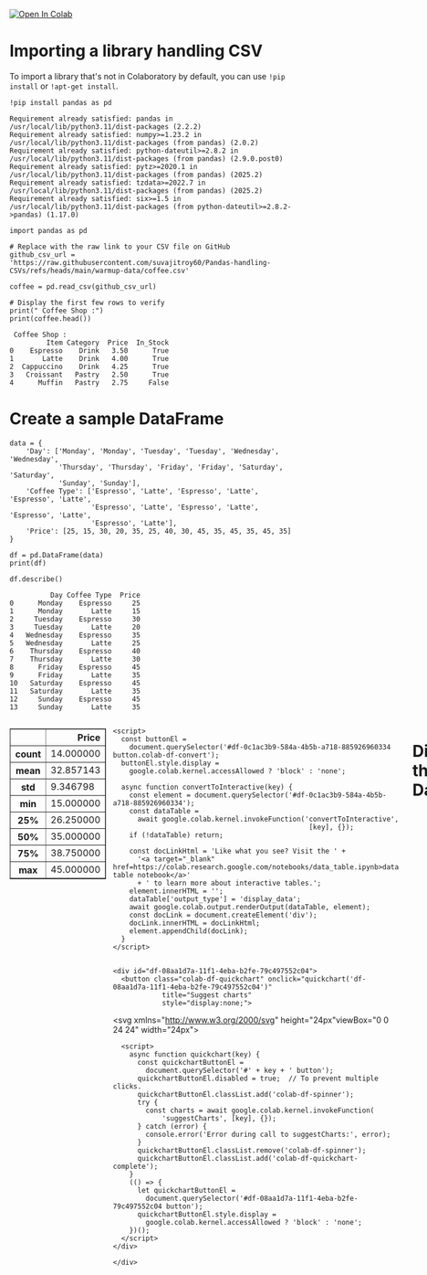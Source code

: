 <a href="https://colab.research.google.com/github/suvajitroy60/Pandas-handling-CSVs/blob/main/Snippets_Importing_libraries.ipynb" target="_parent"><img src="https://colab.research.google.com/assets/colab-badge.svg" alt="Open In Colab"/></a>

# Importing a library handling CSV

To import a library that's not in Colaboratory by default, you can use `!pip install` or `!apt-get install`.


```
!pip install pandas as pd

```

    Requirement already satisfied: pandas in /usr/local/lib/python3.11/dist-packages (2.2.2)
    Requirement already satisfied: numpy>=1.23.2 in /usr/local/lib/python3.11/dist-packages (from pandas) (2.0.2)
    Requirement already satisfied: python-dateutil>=2.8.2 in /usr/local/lib/python3.11/dist-packages (from pandas) (2.9.0.post0)
    Requirement already satisfied: pytz>=2020.1 in /usr/local/lib/python3.11/dist-packages (from pandas) (2025.2)
    Requirement already satisfied: tzdata>=2022.7 in /usr/local/lib/python3.11/dist-packages (from pandas) (2025.2)
    Requirement already satisfied: six>=1.5 in /usr/local/lib/python3.11/dist-packages (from python-dateutil>=2.8.2->pandas) (1.17.0)



```
import pandas as pd

# Replace with the raw link to your CSV file on GitHub
github_csv_url = 'https://raw.githubusercontent.com/suvajitroy60/Pandas-handling-CSVs/refs/heads/main/warmup-data/coffee.csv'

coffee = pd.read_csv(github_csv_url)

# Display the first few rows to verify
print(" Coffee Shop :")
print(coffee.head())
```

     Coffee Shop :
             Item Category  Price  In_Stock
    0    Espresso    Drink   3.50      True
    1       Latte    Drink   4.00      True
    2  Cappuccino    Drink   4.25      True
    3   Croissant   Pastry   2.50      True
    4      Muffin   Pastry   2.75     False


# Create a sample DataFrame


```
data = {
    'Day': ['Monday', 'Monday', 'Tuesday', 'Tuesday', 'Wednesday', 'Wednesday',
            'Thursday', 'Thursday', 'Friday', 'Friday', 'Saturday', 'Saturday',
            'Sunday', 'Sunday'],
    'Coffee Type': ['Espresso', 'Latte', 'Espresso', 'Latte', 'Espresso', 'Latte',
                    'Espresso', 'Latte', 'Espresso', 'Latte', 'Espresso', 'Latte',
                    'Espresso', 'Latte'],
    'Price': [25, 15, 30, 20, 35, 25, 40, 30, 45, 35, 45, 35, 45, 35]
}

df = pd.DataFrame(data)
print(df)

df.describe()

```

              Day Coffee Type  Price
    0      Monday    Espresso     25
    1      Monday       Latte     15
    2     Tuesday    Espresso     30
    3     Tuesday       Latte     20
    4   Wednesday    Espresso     35
    5   Wednesday       Latte     25
    6    Thursday    Espresso     40
    7    Thursday       Latte     30
    8      Friday    Espresso     45
    9      Friday       Latte     35
    10   Saturday    Espresso     45
    11   Saturday       Latte     35
    12     Sunday    Espresso     45
    13     Sunday       Latte     35






  <div id="df-0c1ac3b9-584a-4b5b-a718-885926960334" class="colab-df-container">
    <div>
<style scoped>
    .dataframe tbody tr th:only-of-type {
        vertical-align: middle;
    }

    .dataframe tbody tr th {
        vertical-align: top;
    }

    .dataframe thead th {
        text-align: right;
    }
</style>
<table border="1" class="dataframe">
  <thead>
    <tr style="text-align: right;">
      <th></th>
      <th>Price</th>
    </tr>
  </thead>
  <tbody>
    <tr>
      <th>count</th>
      <td>14.000000</td>
    </tr>
    <tr>
      <th>mean</th>
      <td>32.857143</td>
    </tr>
    <tr>
      <th>std</th>
      <td>9.346798</td>
    </tr>
    <tr>
      <th>min</th>
      <td>15.000000</td>
    </tr>
    <tr>
      <th>25%</th>
      <td>26.250000</td>
    </tr>
    <tr>
      <th>50%</th>
      <td>35.000000</td>
    </tr>
    <tr>
      <th>75%</th>
      <td>38.750000</td>
    </tr>
    <tr>
      <th>max</th>
      <td>45.000000</td>
    </tr>
  </tbody>
</table>
</div>
    <div class="colab-df-buttons">

  <div class="colab-df-container">
    <button class="colab-df-convert" onclick="convertToInteractive('df-0c1ac3b9-584a-4b5b-a718-885926960334')"
            title="Convert this dataframe to an interactive table."
            style="display:none;">

  <svg xmlns="http://www.w3.org/2000/svg" height="24px" viewBox="0 -960 960 960">
    <path d="M120-120v-720h720v720H120Zm60-500h600v-160H180v160Zm220 220h160v-160H400v160Zm0 220h160v-160H400v160ZM180-400h160v-160H180v160Zm440 0h160v-160H620v160ZM180-180h160v-160H180v160Zm440 0h160v-160H620v160Z"/>
  </svg>
    </button>

  <style>
    .colab-df-container {
      display:flex;
      gap: 12px;
    }

    .colab-df-convert {
      background-color: #E8F0FE;
      border: none;
      border-radius: 50%;
      cursor: pointer;
      display: none;
      fill: #1967D2;
      height: 32px;
      padding: 0 0 0 0;
      width: 32px;
    }

    .colab-df-convert:hover {
      background-color: #E2EBFA;
      box-shadow: 0px 1px 2px rgba(60, 64, 67, 0.3), 0px 1px 3px 1px rgba(60, 64, 67, 0.15);
      fill: #174EA6;
    }

    .colab-df-buttons div {
      margin-bottom: 4px;
    }

    [theme=dark] .colab-df-convert {
      background-color: #3B4455;
      fill: #D2E3FC;
    }

    [theme=dark] .colab-df-convert:hover {
      background-color: #434B5C;
      box-shadow: 0px 1px 3px 1px rgba(0, 0, 0, 0.15);
      filter: drop-shadow(0px 1px 2px rgba(0, 0, 0, 0.3));
      fill: #FFFFFF;
    }
  </style>

    <script>
      const buttonEl =
        document.querySelector('#df-0c1ac3b9-584a-4b5b-a718-885926960334 button.colab-df-convert');
      buttonEl.style.display =
        google.colab.kernel.accessAllowed ? 'block' : 'none';

      async function convertToInteractive(key) {
        const element = document.querySelector('#df-0c1ac3b9-584a-4b5b-a718-885926960334');
        const dataTable =
          await google.colab.kernel.invokeFunction('convertToInteractive',
                                                    [key], {});
        if (!dataTable) return;

        const docLinkHtml = 'Like what you see? Visit the ' +
          '<a target="_blank" href=https://colab.research.google.com/notebooks/data_table.ipynb>data table notebook</a>'
          + ' to learn more about interactive tables.';
        element.innerHTML = '';
        dataTable['output_type'] = 'display_data';
        await google.colab.output.renderOutput(dataTable, element);
        const docLink = document.createElement('div');
        docLink.innerHTML = docLinkHtml;
        element.appendChild(docLink);
      }
    </script>
  </div>


    <div id="df-08aa1d7a-11f1-4eba-b2fe-79c497552c04">
      <button class="colab-df-quickchart" onclick="quickchart('df-08aa1d7a-11f1-4eba-b2fe-79c497552c04')"
                title="Suggest charts"
                style="display:none;">

<svg xmlns="http://www.w3.org/2000/svg" height="24px"viewBox="0 0 24 24"
     width="24px">
    <g>
        <path d="M19 3H5c-1.1 0-2 .9-2 2v14c0 1.1.9 2 2 2h14c1.1 0 2-.9 2-2V5c0-1.1-.9-2-2-2zM9 17H7v-7h2v7zm4 0h-2V7h2v10zm4 0h-2v-4h2v4z"/>
    </g>
</svg>
      </button>

<style>
  .colab-df-quickchart {
      --bg-color: #E8F0FE;
      --fill-color: #1967D2;
      --hover-bg-color: #E2EBFA;
      --hover-fill-color: #174EA6;
      --disabled-fill-color: #AAA;
      --disabled-bg-color: #DDD;
  }

  [theme=dark] .colab-df-quickchart {
      --bg-color: #3B4455;
      --fill-color: #D2E3FC;
      --hover-bg-color: #434B5C;
      --hover-fill-color: #FFFFFF;
      --disabled-bg-color: #3B4455;
      --disabled-fill-color: #666;
  }

  .colab-df-quickchart {
    background-color: var(--bg-color);
    border: none;
    border-radius: 50%;
    cursor: pointer;
    display: none;
    fill: var(--fill-color);
    height: 32px;
    padding: 0;
    width: 32px;
  }

  .colab-df-quickchart:hover {
    background-color: var(--hover-bg-color);
    box-shadow: 0 1px 2px rgba(60, 64, 67, 0.3), 0 1px 3px 1px rgba(60, 64, 67, 0.15);
    fill: var(--button-hover-fill-color);
  }

  .colab-df-quickchart-complete:disabled,
  .colab-df-quickchart-complete:disabled:hover {
    background-color: var(--disabled-bg-color);
    fill: var(--disabled-fill-color);
    box-shadow: none;
  }

  .colab-df-spinner {
    border: 2px solid var(--fill-color);
    border-color: transparent;
    border-bottom-color: var(--fill-color);
    animation:
      spin 1s steps(1) infinite;
  }

  @keyframes spin {
    0% {
      border-color: transparent;
      border-bottom-color: var(--fill-color);
      border-left-color: var(--fill-color);
    }
    20% {
      border-color: transparent;
      border-left-color: var(--fill-color);
      border-top-color: var(--fill-color);
    }
    30% {
      border-color: transparent;
      border-left-color: var(--fill-color);
      border-top-color: var(--fill-color);
      border-right-color: var(--fill-color);
    }
    40% {
      border-color: transparent;
      border-right-color: var(--fill-color);
      border-top-color: var(--fill-color);
    }
    60% {
      border-color: transparent;
      border-right-color: var(--fill-color);
    }
    80% {
      border-color: transparent;
      border-right-color: var(--fill-color);
      border-bottom-color: var(--fill-color);
    }
    90% {
      border-color: transparent;
      border-bottom-color: var(--fill-color);
    }
  }
</style>

      <script>
        async function quickchart(key) {
          const quickchartButtonEl =
            document.querySelector('#' + key + ' button');
          quickchartButtonEl.disabled = true;  // To prevent multiple clicks.
          quickchartButtonEl.classList.add('colab-df-spinner');
          try {
            const charts = await google.colab.kernel.invokeFunction(
                'suggestCharts', [key], {});
          } catch (error) {
            console.error('Error during call to suggestCharts:', error);
          }
          quickchartButtonEl.classList.remove('colab-df-spinner');
          quickchartButtonEl.classList.add('colab-df-quickchart-complete');
        }
        (() => {
          let quickchartButtonEl =
            document.querySelector('#df-08aa1d7a-11f1-4eba-b2fe-79c497552c04 button');
          quickchartButtonEl.style.display =
            google.colab.kernel.accessAllowed ? 'block' : 'none';
        })();
      </script>
    </div>

    </div>
  </div>





```
bios = pd.read_csv('https://raw.githubusercontent.com/suvajitroy60/Pandas-handling-CSVs/refs/heads/main/data/bios.csv')
results = pd.read_csv('https://raw.githubusercontent.com/suvajitroy60/Pandas-handling-CSVs/refs/heads/main/data/results.csv')


```

# Display the DataFrame


```
print("Original DataFrame:")
print(df)
```

    Original DataFrame:
              Day Coffee Type  Units Sold
    0      Monday    Espresso          25
    1      Monday       Latte          15
    2     Tuesday    Espresso          30
    3     Tuesday       Latte          20
    4   Wednesday    Espresso          35
    5   Wednesday       Latte          25
    6    Thursday    Espresso          40
    7    Thursday       Latte          30
    8      Friday    Espresso          45
    9      Friday       Latte          35
    10   Saturday    Espresso          45
    11   Saturday       Latte          35
    12     Sunday    Espresso          45
    13     Sunday       Latte          35


# --- Accessing Data ---

# Using .loc to access rows by label

print("\nAccessing row with index 1 using .loc:")
print(coffee.loc[1])

# Applying a function to a column


```

```


```
print("\nAccessing row at index 2 using .iloc:")
print(coffee.iloc[2])
```

    
    Accessing row at index 2 using .iloc:
    Day             Tuesday
    Coffee Type    Espresso
    Units Sold           30
    Name: 2, dtype: object



```
print("\nAccessing value at row label 0 and column 'Price' using .at:")
print(coffee.at[0, 'Price'])
```

    
    Accessing value at row label 0 and column 'Price' using .at:
    3.5



```
print("\nAccessing value at row index 3 and column index 1 (Category) using .iloc:")
print(coffee.iloc[3, 1])
```

    
    Accessing value at row index 3 and column index 1 (Category) using .iloc:
    Pastry


NumPy array first. However, for the operation of checking for substring presence, pandas .str.contains() is the recommended approach when working with DataFrames.
---
Sources
[https://numpy.org/doc/1.25/reference/routines.char.html](https://numpy.org/doc/1.25/reference/routines.char.html)
---


```
print("\nConverting 'Item' names to lowercase:")
coffee['Item_lower'] = coffee['Item'].str.lower()
print(coffee)
```

    
    Checking if 'col2' contains the letter 'A':
       col1 col2  col3  col1_squared col2_lower  col2_contains_A
    0     1    A  10.1             1          a             True
    1     2    B  11.2             4          b            False
    2     3    C  12.3             9          c            False
    3     4    D  13.4            16          d            False
    4     5    E   NaN            25          e            False



```
print("\nChecking if 'Category' contains the substring 'Dr':")
coffee['Is_Drink_Category'] = coffee['Category'].str.contains('Dr')
print(coffee)
```




```
print("\nSelecting a single column ('Price'):")
print(coffee['Price'])
```


```
print("\nSelecting multiple columns ('Item' and 'Price'):")
print(coffee[['Item', 'Price']])
```

# Filtering Values


```
print("\nFiltering rows where 'Price' is greater than 4.00:")
print(coffee[coffee['Price'] > 4.00])
```


```
print("\nFiltering rows where 'Category' is 'Drink' AND 'In_Stock' is True:")
print(coffee[(coffee['Category'] == 'Drink') & (coffee['In_Stock'] == True)])
```

    
    Filtering rows where 'Category' is 'Drink' AND 'In_Stock' is True:
             Item Category  Price  In_Stock
    0    Espresso    Drink   3.50      True
    1       Latte    Drink   4.00      True
    2  Cappuccino    Drink   4.25      True


# Null Remove


```
print("\nDataFrame after dropping rows with null values:")
print(coffee.dropna())
```

    
    DataFrame after dropping rows with null values:
             Item Category  Price  In_Stock
    0    Espresso    Drink   3.50      True
    1       Latte    Drink   4.00      True
    2  Cappuccino    Drink   4.25      True
    3   Croissant   Pastry   2.50      True
    4      Muffin   Pastry   2.75     False
    5    Sandwich     Food   5.00      True
    6       Salad     Food   6.00      True



```
print("\nDataFrame after filling null values with 0 (e.g., for missing stock counts):")
print(coffee.fillna(0))
```

    
    DataFrame after filling null values with 0 (e.g., for missing stock counts):
             Item Category  Price  In_Stock
    0    Espresso    Drink   3.50      True
    1       Latte    Drink   4.00      True
    2  Cappuccino    Drink   4.25      True
    3   Croissant   Pastry   2.50      True
    4      Muffin   Pastry   2.75     False
    5    Sandwich     Food   5.00      True
    6       Salad     Food   6.00      True



```
print("\nDescriptive statistics for numerical columns:")
print(coffee.describe())
```

    
    Descriptive statistics for numerical columns:
           Units Sold
    count   14.000000
    mean    32.857143
    std      9.346798
    min     15.000000
    25%     26.250000
    50%     35.000000
    75%     38.750000
    max     45.000000



```
print("\nGrouping by 'Category' and calculating the average 'Price':")
print(coffee.groupby('Category')['Price'].mean())
```

    
    Grouping by 'Category' and calculating the average 'Price':
    Category
    Drink     3.916667
    Food      5.500000
    Pastry    2.625000
    Name: Price, dtype: float64



```
print("\nSorting by 'Price' in ascending order:")
print(coffee.sort_values(by='Price'))
```

    
    Sorting by 'Price' in ascending order:
             Item Category  Price  In_Stock
    3   Croissant   Pastry   2.50      True
    4      Muffin   Pastry   2.75     False
    0    Espresso    Drink   3.50      True
    1       Latte    Drink   4.00      True
    2  Cappuccino    Drink   4.25      True
    5    Sandwich     Food   5.00      True
    6       Salad     Food   6.00      True



```
print(coffee.groupby ('Category')['Price'].mean())
```

    Category
    Drink     3.916667
    Food      5.500000
    Pastry    2.625000
    Name: Price, dtype: float64



```
print("\nSorting by 'In_Stock' (False first, then True):")
print(coffee.sort_values(by='In_Stock'))
```

    
    Sorting by 'In_Stock' (False first, then True):
             Item Category  Price  In_Stock
    4      Muffin   Pastry   2.75     False
    0    Espresso    Drink   3.50      True
    1       Latte    Drink   4.00      True
    2  Cappuccino    Drink   4.25      True
    3   Croissant   Pastry   2.50      True
    5    Sandwich     Food   5.00      True
    6       Salad     Food   6.00      True

